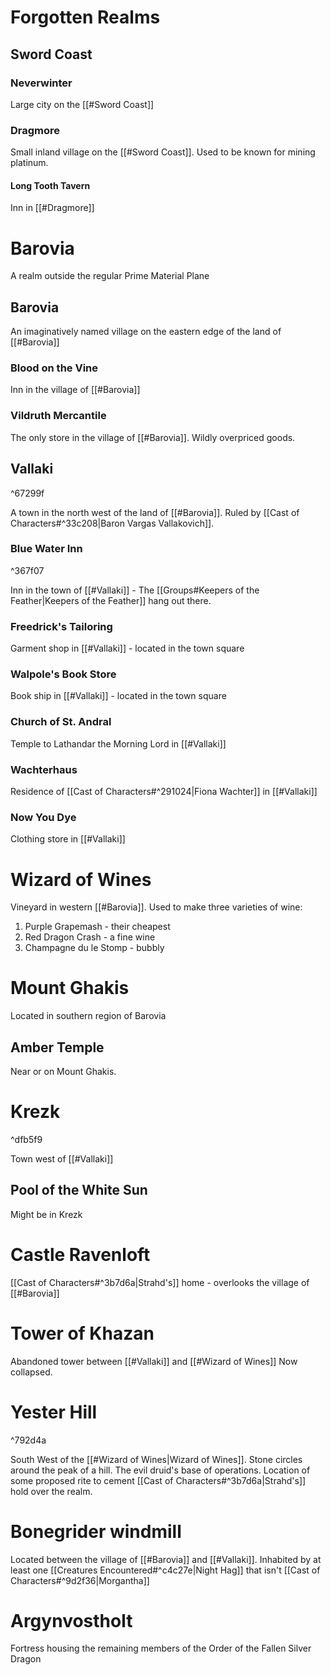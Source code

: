 # Forgotten Realms
## Sword Coast
### Neverwinter
Large city on the [[#Sword Coast]]
### Dragmore
Small inland village on the [[#Sword Coast]].
Used to be known for mining platinum.
#### Long Tooth Tavern
Inn in [[#Dragmore]]

# Barovia
A realm outside the regular Prime Material Plane

## Barovia
An imaginatively named village on the eastern edge of the land of [[#Barovia]]

### Blood on the Vine
Inn in the village of [[#Barovia]]

### Vildruth Mercantile
The only store in the village of [[#Barovia]]. Wildly overpriced goods.

## Vallaki

^67299f

A town in the north west of the land of [[#Barovia]]. Ruled by [[Cast of Characters#^33c208|Baron Vargas Vallakovich]].

### Blue Water Inn

^367f07

Inn in the town of [[#Vallaki]] - The [[Groups#Keepers of the Feather|Keepers of the Feather]] hang out there.

### Freedrick's Tailoring
Garment shop in [[#Vallaki]] - located in the town square

### Walpole's Book Store
Book ship in [[#Vallaki]] - located in the town square

### Church of St. Andral
Temple to Lathandar the Morning Lord in [[#Vallaki]]

### Wachterhaus
Residence of [[Cast of Characters#^291024|Fiona Wachter]] in [[#Vallaki]]

### Now You Dye
Clothing store in [[#Vallaki]]

# Wizard of Wines
Vineyard in western [[#Barovia]].
Used to make three varieties of wine:
1) Purple Grapemash - their cheapest
2) Red Dragon Crash - a fine wine
3) Champagne du le Stomp - bubbly
# Mount Ghakis
Located in southern region of Barovia

## Amber Temple
Near or on Mount Ghakis.

# Krezk

^dfb5f9

Town west of [[#Vallaki]]

## Pool of the White Sun
Might be in Krezk

# Castle Ravenloft
[[Cast of Characters#^3b7d6a|Strahd's]] home - overlooks the village of [[#Barovia]]  

# Tower of Khazan
Abandoned tower between [[#Vallaki]] and [[#Wizard of Wines]]
Now collapsed.

# Yester Hill

^792d4a

South West of the [[#Wizard of Wines|Wizard of Wines]]. Stone circles around the peak of a hill. The evil druid's base of operations. Location of some proposed rite to cement [[Cast of Characters#^3b7d6a|Strahd's]] hold over the realm.

# Bonegrider windmill
Located between the village of [[#Barovia]] and [[#Vallaki]]. Inhabited by at least one [[Creatures Encountered#^c4c27e|Night Hag]] that isn't [[Cast of Characters#^9d2f36|Morgantha]] 

# Argynvostholt
Fortress housing the remaining members of the Order of the Fallen Silver Dragon